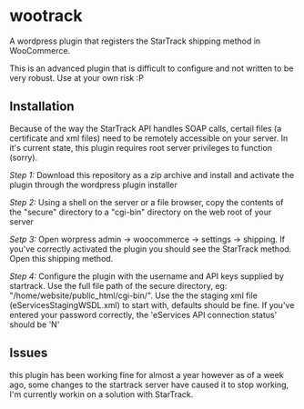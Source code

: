 wootrack
========

A wordpress plugin that registers the StarTrack shipping method in WooCommerce.

This is an advanced plugin that is difficult to configure and not written to be very robust. Use at your own risk :P

Installation
------------

Because of the way the StarTrack API handles SOAP calls, certail files (a certificate and xml files) need to be remotely accessible on your server. In it's current state, this plugin requires root server privileges to function (sorry). 

*Step 1:* Download this repository as a zip archive and install and activate the plugin through the wordpress plugin installer

*Step 2:* Using a shell on the server or a file browser, copy the contents of the "secure" directory to a "cgi-bin" directory on the web root of your server

*Setp 3:* Open worpress admin -> woocommerce -> settings -> shipping. If you've correctly activated the plugin you should see the StarTrack method. Open this shipping method.

*Step 4:* Configure the plugin with the username and API keys supplied by startrack. Use the full file path of the secure directory, eg: "/home/website/public_html/cgi-bin/". Use the the staging xml file (eServicesStagingWSDL.xml) to start with, defaults should be fine. If you've entered your password correctly, the 'eServices API connection status' should be 'N'

Issues
------

this plugin has been working fine for almost a year however as of a week ago, some changes to the startrack server have caused it to stop working, I'm currently workin on a solution with StarTrack.
